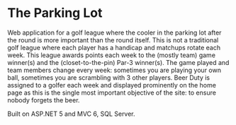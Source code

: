 # The Parking Lot
Web application for a golf league where the cooler in the parking lot after the round is more important than the round itself. 
This is not a traditional golf league where each player has a handicap and matchups rotate each week. This league awards points each week to the (mostly team) game winner(s) and the (closet-to-the-pin) Par-3 winner(s). The game played and team members change every week: sometimes you are playing your own ball, sometimes you are scrambling with 3 other players.
Beer Duty is assigned to a golfer each week and displayed prominently on the home page as this is the single most important objective of the site: to ensure nobody forgets the beer.

Built on ASP.NET 5 and MVC 6, SQL Server.